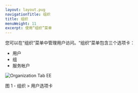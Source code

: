 ```yaml
---
layout: layout.pug
navigationTitle: 组织
title: 组织
menuWeight: 11
excerpt: 使用“组织”菜单
---
```


您可以在“组织”菜单中管理用户访问。“组织”菜单包含三个选项卡：

- 用户
- 组
- 服务帐户

![Organization Tab EE](/1.12/img/GUI-Organization-Users-Users_List_Empty-1_12.png)

图 1 - 组织 > 用户选项卡
